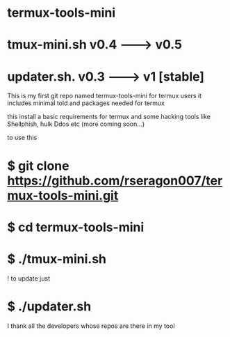 # termux-tools-mini

# tmux-mini.sh  v0.4 ---> v0.5

# updater.sh. v0.3 ---> v1 [stable]

This is my first git repo named termux-tools-mini for termux users it includes minimal told and packages needed for termux

this install a basic requirements for termux and some hacking tools like Shellphish, hulk Ddos etc (more coming soon...)

to use this 

# $ git clone https://github.com/rseragon007/termux-tools-mini.git

# $ cd termux-tools-mini

# $ ./tmux-mini.sh

! to update just 

# $ ./updater.sh



I thank all the developers whose repos are there in my tool

